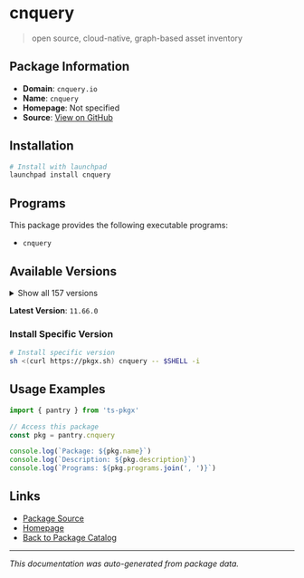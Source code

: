 # cnquery

> open source, cloud-native, graph-based asset inventory

## Package Information

- **Domain**: `cnquery.io`
- **Name**: `cnquery`
- **Homepage**: Not specified
- **Source**: [View on GitHub](https://github.com/pkgxdev/pantry/tree/main/projects/cnquery.io/package.yml)

## Installation

```bash
# Install with launchpad
launchpad install cnquery
```

## Programs

This package provides the following executable programs:

- `cnquery`

## Available Versions

<details>
<summary>Show all 157 versions</summary>

- `11.66.0`, `11.65.0`, `11.64.0`, `11.63.1`, `11.63.0`
- `11.62.1`, `11.62.0`, `11.61.0`, `11.60.0`, `11.59.0`
- `11.58.0`, `11.57.2`, `11.57.1`, `11.57.0`, `11.56.0`
- `11.55.0`, `11.54.0`, `11.53.2`, `11.53.1`, `11.53.0`
- `11.52.0`, `11.51.2`, `11.51.1`, `11.51.0`, `11.50.0`
- `11.49.0`, `11.48.0`, `11.47.1`, `11.47.0`, `11.46.2`
- `11.46.1`, `11.46.0`, `11.45.1`, `11.45.0`, `11.44.0`
- `11.43.0`, `11.42.0`, `11.41.0`, `11.40.0`, `11.39.0`
- `11.38.0`, `11.37.1`, `11.37.0`, `11.36.2`, `11.36.1`
- `11.36.0`, `11.35.0`, `11.34.0`, `11.33.1`, `11.33.0`
- `11.32.0`, `11.31.1`, `11.31.0`, `11.30.2`, `11.30.1`
- `11.30.0`, `11.29.0`, `11.28.1`, `11.28.0`, `11.27.0`
- `11.26.0`, `11.25.0`, `11.24.0`, `11.23.2`, `11.23.1`
- `11.23.0`, `11.22.0`, `11.21.1`, `11.21.0`, `11.20.1`
- `11.20.0`, `11.19.1`, `11.19.0`, `11.18.0`, `11.17.0`
- `11.16.1`, `11.16.0`, `11.15.1`, `11.15.0`, `11.14.1`
- `11.14.0`, `11.13.2`, `11.13.1`, `11.13.0`, `11.12.2`
- `11.12.1`, `11.12.0`, `11.11.0`, `11.10.0`, `11.9.1`
- `11.9.0`, `11.8.0`, `11.7.3`, `11.7.2`, `11.7.1`
- `11.7.0`, `11.6.3`, `11.6.2`, `11.6.1`, `11.6.0`
- `11.5.0`, `11.4.3`, `11.4.2`, `11.4.1`, `11.4.0`
- `11.3.1`, `11.3.0`, `11.2.0`, `11.1.1`, `11.1.0`
- `11.0.2`, `11.0.1`, `11.0.0`, `10.12.2`, `10.12.1`
- `10.12.0`, `10.11.1`, `10.11.0`, `10.10.0`, `10.9.3`
- `10.9.2`, `10.9.1`, `10.9.0`, `10.8.4`, `10.8.3`
- `10.8.2`, `10.8.1`, `10.8.0`, `10.7.3`, `10.7.2`
- `10.7.1`, `10.7.0`, `10.6.1`, `10.6.0`, `10.5.0`
- `10.4.2`, `10.4.1`, `10.4.0`, `10.3.4`, `10.3.3`
- `10.3.2`, `10.3.1`, `10.3.0`, `10.2.0`, `10.1.6`
- `10.1.5`, `10.1.4`, `10.1.3`, `10.1.2`, `10.1.1`
- `10.1.0`, `10.0.3`, `10.0.2`, `10.0.1`, `10.0.0`
- `9.14.0`, `9.13.0`

</details>

**Latest Version**: `11.66.0`

### Install Specific Version

```bash
# Install specific version
sh <(curl https://pkgx.sh) cnquery -- $SHELL -i
```

## Usage Examples

```typescript
import { pantry } from 'ts-pkgx'

// Access this package
const pkg = pantry.cnquery

console.log(`Package: ${pkg.name}`)
console.log(`Description: ${pkg.description}`)
console.log(`Programs: ${pkg.programs.join(', ')}`)
```

## Links

- [Package Source](https://github.com/pkgxdev/pantry/tree/main/projects/cnquery.io/package.yml)
- [Homepage](#)
- [Back to Package Catalog](../../package-catalog.md)

---

*This documentation was auto-generated from package data.*

